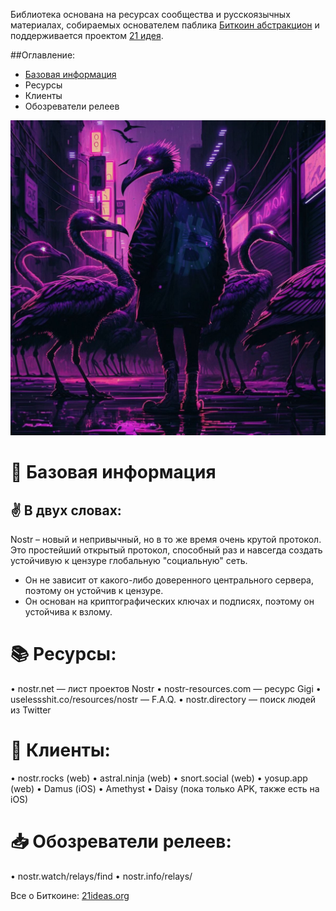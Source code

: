 Библиотека основана на ресурсах сообщества и русскоязычных материалах, собираемых основателем паблика [Биткоин абстракцион](https://t.me/bitraction) и поддерживается проектом [21 идея](https://www.21ideas.org/).

##Оглавление:
- [Базовая информация](https://github.com/bitcoin21ideas/nostr/blob/main/README.md#-%D0%B1%D0%B0%D0%B7%D0%BE%D0%B2%D0%B0%D1%8F-%D0%B8%D0%BD%D1%84%D0%BE%D1%80%D0%BC%D0%B0%D1%86%D0%B8%D1%8F)
- Ресурсы
- Клиенты
- Обозреватели релеев

![Nostriches everywhere](https://raw.githubusercontent.com/bitcoin21ideas/nostr/main/images/photo_2023-02-02%2011.14.55.jpeg)

# 💊 Базовая информация
## ✌️ В двух словах:
Nostr – новый и непривычный, но в то же время очень крутой протокол. Это простейший открытый протокол, способный раз и навсегда создать устойчивую к цензуре глобальную "социальную" сеть.
* Он не зависит от какого-либо доверенного центрального сервера, поэтому он устойчив к цензуре.
* Он основан на криптографических ключах и подписях, поэтому он устойчива к взлому.
# 📚 Ресурсы:
• nostr.net — лист проектов Nostr
• nostr-resources.com — ресурс Gigi
• uselessshit.co/resources/nostr — F.A.Q.
• nostr.directory — поиск людей из Twitter
# 📱 Клиенты:
• nostr.rocks (web)
• astral.ninja (web)
• snort.social (web)
• yosup.app (web)
• Damus (iOS)
• Amethyst
• Daisy (пока только APK, также есть на iOS)
# 📥 Обозреватели релеев:
• nostr.watch/relays/find
• nostr.info/relays/

Все о Биткоине: [21ideas.org](https://www.21ideas.org/)
